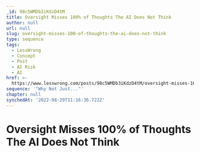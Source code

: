 ```yaml
---
_id: 98c5WMDb3iKdzD4tM
title: Oversight Misses 100% of Thoughts The AI Does Not Think
author: null
url: null
slug: oversight-misses-100-of-thoughts-the-ai-does-not-think
type: sequence
tags:
  - LessWrong
  - Concept
  - Post
  - AI Risk
  - AI
href: >-
  https://www.lesswrong.com/posts/98c5WMDb3iKdzD4tM/oversight-misses-100-of-thoughts-the-ai-does-not-think
sequence: '"Why Not Just..."'
chapter: null
synchedAt: '2022-08-29T11:16:36.722Z'
---
```

# Oversight Misses 100% of Thoughts The AI Does Not Think

